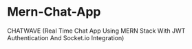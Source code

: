 # Mern-Chat-App
CHATWAVE (Real Time Chat App Using MERN Stack With JWT Authentication And  Socket.io Integration)

